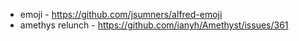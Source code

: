
- emoji - https://github.com/jsumners/alfred-emoji 
- amethys relunch - https://github.com/ianyh/Amethyst/issues/361
